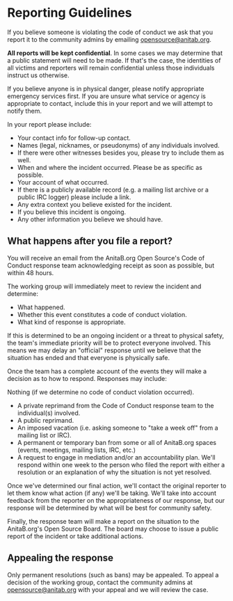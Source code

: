 # Reporting Guidelines

If you believe someone is violating the code of conduct we ask that you report it to the community admins by emailing opensource@anitab.org.

**All reports will be kept confidential**. In some cases we may determine that a public statement will need to be made. If that's the case, the identities of all victims and reporters will remain confidential unless those individuals instruct us otherwise.

If you believe anyone is in physical danger, please notify appropriate emergency services first. If you are unsure what service or agency is appropriate to contact, include this in your report and we will attempt to notify them.

In your report please include:

-   Your contact info for follow-up contact.
-   Names (legal, nicknames, or pseudonyms) of any individuals involved.
-   If there were other witnesses besides you, please try to include them as well.
-   When and where the incident occurred. Please be as specific as possible.
-   Your account of what occurred.
-   If there is a publicly available record (e.g. a mailing list archive or a public IRC logger) please include a link.
-   Any extra context you believe existed for the incident.
-   If you believe this incident is ongoing.
-   Any other information you believe we should have.

## What happens after you file a report?

You will receive an email from the AnitaB.org Open Source's Code of Conduct response team acknowledging receipt as soon as possible, but within 48 hours.

The working group will immediately meet to review the incident and determine:

-   What happened.
-   Whether this event constitutes a code of conduct violation.
-   What kind of response is appropriate.

If this is determined to be an ongoing incident or a threat to physical safety, the team's immediate priority will be to protect everyone involved. This means we may delay an "official" response until we believe that the situation has ended and that everyone is physically safe.

Once the team has a complete account of the events they will make a decision as to how to respond. Responses may include:

Nothing (if we determine no code of conduct violation occurred).

-   A private reprimand from the Code of Conduct response team to the individual(s) involved.
-   A public reprimand.
-   An imposed vacation (i.e. asking someone to "take a week off" from a mailing list or IRC).
-   A permanent or temporary ban from some or all of AnitaB.org spaces (events, meetings, mailing lists, IRC, etc.)
-   A request to engage in mediation and/or an accountability plan.
    We'll respond within one week to the person who filed the report with either a resolution or an explanation of why the situation is not yet resolved.

Once we've determined our final action, we'll contact the original reporter to let them know what action (if any) we'll be taking. We'll take into account feedback from the reporter on the appropriateness of our response, but our response will be determined by what will be best for community safety.

Finally, the response team will make a report on the situation to the AnitaB.org's Open Source Board. The board may choose to issue a public report of the incident or take additional actions.

## Appealing the response

Only permanent resolutions (such as bans) may be appealed. To appeal a decision of the working group, contact the community admins at opensource@anitab.org with your appeal and we will review the case.
